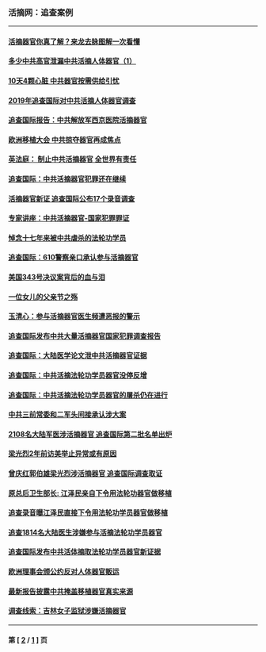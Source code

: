 ### 活摘网：追查案例
---
#### [活摘器官你真了解？来龙去脉图解一次看懂](../../pages/nf5880/n13013820.md?04160430) 
#### [多少中共高官泄漏中共活摘人体器官（1）](../../pages/nf5880/n12671234.md?04160430) 
#### [10天4颗心脏 中共器官按需供给引忧](../../pages/nf5880/n12326366.md?04160430) 
#### [2019年追查国际对中共活摘人体器官调查](../../pages/nf5880/n11917733.md?04160430) 
#### [追查国际报告：中共解放军西京医院活摘器官](../../pages/nf5880/n11838359.md?04160430) 
#### [欧洲移植大会 中共掠夺器官再成焦点](../../pages/nf5880/n11538883.md?04160430) 
#### [英法庭： 制止中共活摘器官 全世界有责任](../../pages/nf5880/n11330691.md?04160430) 
#### [追查国际：中共活摘器官犯罪还在继续](../../pages/nf5880/n11218301.md?04160430) 
#### [活摘器官新证 追查国际公布17个录音调查](../../pages/nf5880/n10897744.md?04160430) 
#### [专家讲座：中共活摘器官-国家犯罪罪证](../../pages/nf5880/n8828153.md?04160430) 
#### [悼念十七年来被中共虐杀的法轮功学员](../../pages/nf5880/n8124823.md?04160430) 
#### [追查国际：610警察亲口承认参与活摘器官](../../pages/nf5880/n8109067.md?04160430) 
#### [美国343号决议案背后的血与泪](../../pages/nf5880/n8020684.md?04160430) 
#### [一位女儿的父亲节之殇](../../pages/nf5880/n8014122.md?04160430) 
#### [玉清心：参与活摘器官医生频遭恶报的警示](../../pages/nf5880/n4637546.md?04160430) 
#### [追查国际发布中共大量活摘器官国家犯罪调查报告](../../pages/nf5880/n4613428.md?04160430) 
#### [追查国际：大陆医学论文泄中共活摘器官证据](../../pages/nf5880/n4608794.md?04160430) 
#### [追查国际：中共活摘法轮功学员器官没停反增](../../pages/nf5880/n4584075.md?04160430) 
#### [追查国际：中共活摘法轮功学员器官的屠杀仍在进行](../../pages/nf5880/n4299154.md?04160430) 
#### [中共三前常委和二军头间接承认涉大案](../../pages/nf5880/n4286244.md?04160430) 
#### [2108名大陆军医涉活摘器官 追查国际第二批名单出炉](../../pages/nf5880/n4284769.md?04160430) 
#### [梁光烈2年前访美举止异常或有原因](../../pages/nf5880/n4279686.md?04160430) 
#### [曾庆红郭伯雄梁光烈涉活摘器官 追查国际调查取证](../../pages/nf5880/n4278462.md?04160430) 
#### [原总后卫生部长: 江泽民亲自下令用法轮功器官做移植](../../pages/nf5880/n4263864.md?04160430) 
#### [追查录音曝江泽民直接下令用法轮功学员器官做移植](../../pages/nf5880/n4261268.md?04160430) 
#### [追查1814名大陆医生涉嫌参与活摘法轮功学员器官](../../pages/nf5880/n4259055.md?04160430) 
#### [追查国际发布中共活体摘取法轮功学员器官新证据](../../pages/nf5880/n4258255.md?04160430) 
#### [欧洲理事会颁公约反对人体器官贩运](../../pages/nf5880/n4206955.md?04160430) 
#### [最新报告披露中共掩盖移植器官真实来源](../../pages/nf5880/n4140084.md?04160430) 
#### [调查线索：吉林女子监狱涉嫌活摘器官](../../pages/nf5880/n4044366.md?04160430) 

---
#### 第 [ [2](./2.md?04160430) / [1](./1.md?04160430) ] 页
